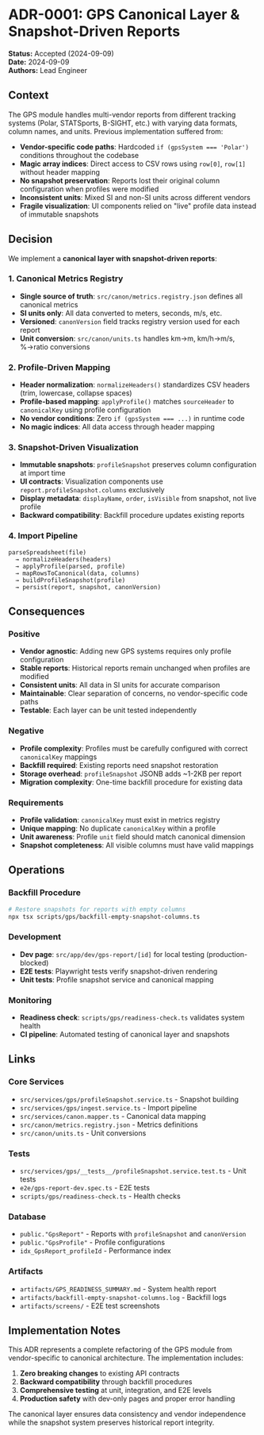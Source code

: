 # ADR-0001: GPS Canonical Layer & Snapshot-Driven Reports

**Status:** Accepted (2024-09-09)  
**Date:** 2024-09-09  
**Authors:** Lead Engineer  

## Context

The GPS module handles multi-vendor reports from different tracking systems (Polar, STATSports, B-SIGHT, etc.) with varying data formats, column names, and units. Previous implementation suffered from:

- **Vendor-specific code paths**: Hardcoded `if (gpsSystem === 'Polar')` conditions throughout the codebase
- **Magic array indices**: Direct access to CSV rows using `row[0]`, `row[1]` without header mapping
- **No snapshot preservation**: Reports lost their original column configuration when profiles were modified
- **Inconsistent units**: Mixed SI and non-SI units across different vendors
- **Fragile visualization**: UI components relied on "live" profile data instead of immutable snapshots

## Decision

We implement a **canonical layer with snapshot-driven reports**:

### 1. Canonical Metrics Registry
- **Single source of truth**: `src/canon/metrics.registry.json` defines all canonical metrics
- **SI units only**: All data converted to meters, seconds, m/s, etc.
- **Versioned**: `canonVersion` field tracks registry version used for each report
- **Unit conversion**: `src/canon/units.ts` handles km→m, km/h→m/s, %→ratio conversions

### 2. Profile-Driven Mapping
- **Header normalization**: `normalizeHeaders()` standardizes CSV headers (trim, lowercase, collapse spaces)
- **Profile-based mapping**: `applyProfile()` matches `sourceHeader` to `canonicalKey` using profile configuration
- **No vendor conditions**: Zero `if (gpsSystem === ...)` in runtime code
- **No magic indices**: All data access through header mapping

### 3. Snapshot-Driven Visualization
- **Immutable snapshots**: `profileSnapshot` preserves column configuration at import time
- **UI contracts**: Visualization components use `report.profileSnapshot.columns` exclusively
- **Display metadata**: `displayName`, `order`, `isVisible` from snapshot, not live profile
- **Backward compatibility**: Backfill procedure updates existing reports

### 4. Import Pipeline
```
parseSpreadsheet(file) 
  → normalizeHeaders(headers)
  → applyProfile(parsed, profile)
  → mapRowsToCanonical(data, columns)
  → buildProfileSnapshot(profile)
  → persist(report, snapshot, canonVersion)
```

## Consequences

### Positive
- **Vendor agnostic**: Adding new GPS systems requires only profile configuration
- **Stable reports**: Historical reports remain unchanged when profiles are modified
- **Consistent units**: All data in SI units for accurate comparison
- **Maintainable**: Clear separation of concerns, no vendor-specific code paths
- **Testable**: Each layer can be unit tested independently

### Negative
- **Profile complexity**: Profiles must be carefully configured with correct `canonicalKey` mappings
- **Backfill required**: Existing reports need snapshot restoration
- **Storage overhead**: `profileSnapshot` JSONB adds ~1-2KB per report
- **Migration complexity**: One-time backfill procedure for existing data

### Requirements
- **Profile validation**: `canonicalKey` must exist in metrics registry
- **Unique mapping**: No duplicate `canonicalKey` within a profile
- **Unit awareness**: Profile `unit` field should match canonical dimension
- **Snapshot completeness**: All visible columns must have valid mappings

## Operations

### Backfill Procedure
```bash
# Restore snapshots for reports with empty columns
npx tsx scripts/gps/backfill-empty-snapshot-columns.ts
```

### Development
- **Dev page**: `src/app/dev/gps-report/[id]` for local testing (production-blocked)
- **E2E tests**: Playwright tests verify snapshot-driven rendering
- **Unit tests**: Profile snapshot service and canonical mapping

### Monitoring
- **Readiness check**: `scripts/gps/readiness-check.ts` validates system health
- **CI pipeline**: Automated testing of canonical layer and snapshots

## Links

### Core Services
- `src/services/gps/profileSnapshot.service.ts` - Snapshot building
- `src/services/gps/ingest.service.ts` - Import pipeline
- `src/services/canon.mapper.ts` - Canonical data mapping
- `src/canon/metrics.registry.json` - Metrics definitions
- `src/canon/units.ts` - Unit conversions

### Tests
- `src/services/gps/__tests__/profileSnapshot.service.test.ts` - Unit tests
- `e2e/gps-report-dev.spec.ts` - E2E tests
- `scripts/gps/readiness-check.ts` - Health checks

### Database
- `public."GpsReport"` - Reports with `profileSnapshot` and `canonVersion`
- `public."GpsProfile"` - Profile configurations
- `idx_GpsReport_profileId` - Performance index

### Artifacts
- `artifacts/GPS_READINESS_SUMMARY.md` - System health report
- `artifacts/backfill-empty-snapshot-columns.log` - Backfill logs
- `artifacts/screens/` - E2E test screenshots

## Implementation Notes

This ADR represents a complete refactoring of the GPS module from vendor-specific to canonical architecture. The implementation includes:

1. **Zero breaking changes** to existing API contracts
2. **Backward compatibility** through backfill procedures
3. **Comprehensive testing** at unit, integration, and E2E levels
4. **Production safety** with dev-only pages and proper error handling

The canonical layer ensures data consistency and vendor independence while the snapshot system preserves historical report integrity.
